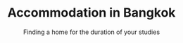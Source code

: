 ---
banner: apartment.jpg
title: Accommodation in Bangkok
subtitle: Finding a home for the duration of your studies
textSection: |-
    People studying at RTL choose to stay in a variety of places. This includes hotels, renting a condominium and some long-term residents have even decided to buy a house in Thailand.

    Most people prefer to rent a condominium or an apartment because it is significantly cheaper than staying in a hotel or AirBnb. However, it can be difficult to find a furnished condominium to rent in Thailand, especially if you are staying for less than a year. If you find it challenging to find a place to stay, do not hesitate to contact our partner real estate agent. She will help you to find a condominium or house that is suitable for your budget and within a reasonable distance from the school. Rental contracts are provided in English and Thai.
agentSectionTitle: Our partner
agents:
    - portrait: nuis.jpg
      name: Palida "Nuis" Pattarachon
      title: Real estate agent
      phone: +66 93-156-5987
      line: https://line.me/ti/p/ykHKcDTV9f#~
      whatsapp: https://wa.me/66931565987
---